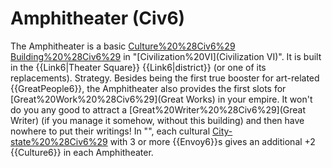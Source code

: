 # Amphitheater (Civ6)

The Amphitheater is a basic [Culture%20%28Civ6%29](cultural) [Building%20%28Civ6%29](building) in "[Civilization%20VI](Civilization VI)". It is built in the {{Link6|Theater Square}} {{Link6|district}} (or one of its replacements).
Strategy.
Besides being the first true booster for art-related {{GreatPeople6}}, the Amphitheater also provides the first slots for [Great%20Work%20%28Civ6%29](Great Works) in your empire. It won't do you any good to attract a [Great%20Writer%20%28Civ6%29](Great Writer) (if you manage it somehow, without this building) and then have nowhere to put their writings!
In "", each cultural [City-state%20%28Civ6%29](city-state) with 3 or more {{Envoy6}}s gives an additional +2 {{Culture6}} in each Amphitheater.